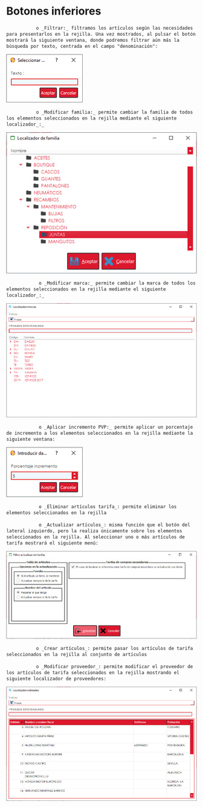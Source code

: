 # Botones inferiores

               o _Filtrar:_ filtramos los artículos según las necesidades para presentarlos en la rejilla. Una vez mostrados, al pulsar el botón mostrará la siguiente ventana, donde podremos filtrar aún más la búsqueda por texto, centrada en el campo "denominación":

![](../../../../.gitbook/assets/image%20%28367%29.png)

               o _Modificar familia:_ permite cambiar la familia de todos los elementos seleccionados en la rejilla mediante el siguiente localizador_:_

![](../../../../.gitbook/assets/image%20%28398%29.png)

                o _Modificar marca:_ permite cambiar la marca de todos los elementos seleccionados en la rejilla mediante el siguiente localizador_:_

![](../../../../.gitbook/assets/image%20%28372%29.png)

                o _Aplicar incremento PVP:_ permite aplicar un porcentaje de incremento a los elementos seleccionados en la rejilla mediante la siguiente ventana:

![](../../../../.gitbook/assets/image%20%28374%29.png)

                o _Eliminar artículos tarifa_: permite eliminar los elementos seleccionados en la rejilla

                o _Actualizar artículos_: misma función que el botón del lateral izquierdo, pero la realiza únicamente sobre los elementos seleccionados en la rejilla. Al seleccionar uno o más artículos de tarifa mostrará el siguiente menú:

![](../../../../.gitbook/assets/image%20%28359%29.png)

               o _Crear artículos_: permite pasar los artículos de tarifa seleccionados en la rejilla al conjunto de artículos

               o _Modificar proveedor_: permite modificar el proveedor de los artículos de tarifa seleccionados en la rejilla mostrando el siguiente localizador de proveedores:

![](../../../../.gitbook/assets/image%20%28361%29.png)



